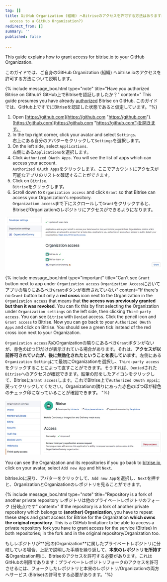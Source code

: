 ```yaml
---
tag: []
title: GitHub Organization (組織) へBitriseのアクセスを許可する方法はありますか？ (How to grant Bitrise
  access to a GitHub Organization?)
redirect_from: []
summary: ''
published: false

---
```

This guide explains how to grant access for [bitrise.io](https://www.bitrise.io/) to your GitHub Organization.

このガイドでは、ご自身のGitHub Organization (組織) へbitrise.ioのアクセスを許可する方法について説明します。

{% include message_box.html type="note" title="Have you authorized Bitrise on Github? GitHub上でBitriseを認証しましたか？" content=" This guide presumes you have already [authorized](https://help.github.com/articles/authorizing-oauth-apps/) Bitrise on GitHub. このガイドでは、GitHub上ですでにBitriseを認証した状態であると仮定しています。"%}

1. Open [https://github.com](https://github.com "https://github.com").  
   [https://github.com](https://github.com "https://github.com")を開きます。
2. In the top right corner, click your avatar and select `Settings`.  
   右上にある自分のアバターをクリックして`Settings`を選択します。
3. On the left side, select `Applications`.  
   左側にある`Applications`を選択します。
4. Click `Authorized OAuth Apps`. You will see the list of apps which can access your account.  
   `Authorized OAuth Apps`をクリックします。ここでアカウントにアクセスが可能なアプリのリストを確認することができます。
5. Click on `Bitrise`.  
   `Bitrise`をクリックします。
6. Scroll down to `Organization access` and click `Grant` so that Bitrise can access your Organization's repository.  
   `Organization access`まで下にスクロールして`Grant`をクリックすると、BitriseがOrganizationのレポジトリにアクセスができるようになります。

![Screenshot](/img/faq/grant-org-access.jpg)

{% include message_box.html type="important" title="Can't see `Grant` button next to app under `Organization access` `Organization Access`においてアプリの隣りにあるべき`Grant`ボタンが表示されていない" content="If there's no `Grant` button but only a **red cross** icon next to the Organization in the `Organization access` that means that **the access was previously granted but then it was revoked**. You can fix this by first selecting the Organization under `Organization settings` on the left side, then clicking `Third-party access`. You can see `Bitrise` with `Denied` access. Click the pencil icon and `Grant access` to Bitrise. Now you can go back to your `Authorized OAuth Apps` and click on Bitrise. You should see a green tick instead of the red cross icon next to your Organization.

`Organization access`内のOrganizationの隣りにあるべき`Grant`ボタンがないが、赤色のばつ印だけが表示されている場合があります。それは、**アクセスが以前許可されていたが、後に無効化されたということを表しています**。左側にある`Organization Setting`にて最初にOrganizationを選択し、`Third-party access`をクリックすることによって直すことができます。そうすれば、`Denied`された`Bitrise`へのアクセスが確認できます。鉛筆の形をしたアイコンをクリックして、Bitriseに`Grant access`します。これでBitrise上で`Authorized OAuth Apps`に戻ってクリックしてください。Organizationの隣りにあった赤色のばつ印が緑色のチェック印になっていることが確認できます。 "%}

![Screenshot](/img/faq/third-party-access.jpg)

You can see the Organization and its repositories if you go back to [bitrise.io](https://www.bitrise.io), click on your avatar, select `Add new App` and hit `Next`.

bitrise.ioに戻り、アバターをクリックして、`Add new App`を選択し、`Next`を押すと、OrganizationとOrganizationのレポジトリを見ることができます。

{% include message_box.html type="note" title="Repository is a fork of another private repository レポジトリは他のプライベートレポジトリのフォーク (分岐点)です" content=" If the repository is a fork of another private repository which belongs to **(another) Organization**, you have to repeat these steps and grant access for Bitrise for the Organization **which owns the original repository**. This is a GitHub limitation: to be able to access a private repository fork you have to grant access for the service (Bitrise) in both repositories; in the fork and in the original repository/Organization too. 

もしレポジトリが**(他の)Organization**に属したプライベートレポジトリに分岐している場合、上記で説明した手順を繰り返して、**本来のレポジトリを所持する**Organization用に、Bitriseのアクセスを許可する必要があります。これはGitHubの制限であります：プライベートレポジトリフォークのアクセスを許可させるには、フォークしたレポジトリと本来のレポジトリ/Organizationの両方へサービス (Bitrise)の許可をする必要があります。"%}